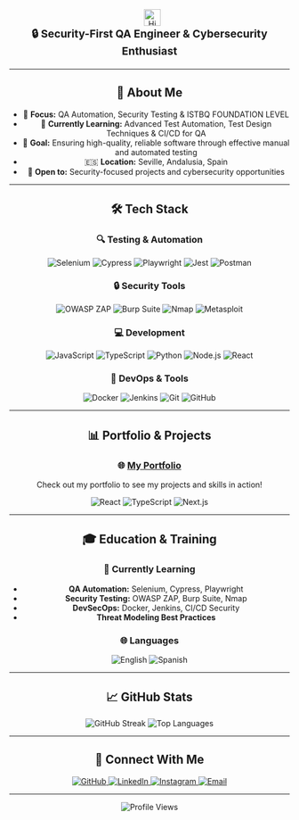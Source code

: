 <div align="center"
# 🛡️ Jesús Martín | QA Automation Junior | ISTBQ FOUNDATION LEVEL  🚀
</div>

<div align="center">
  <img src="https://raw.githubusercontent.com/iampavangandhi/iampavangandhi/master/gifs/Hi.gif" alt="Hi" width="30px" style="margin-left: 10px;">
  <h3 style="font-size: 1.2rem; margin: 0 0 20px 0;">🔒 Security-First QA Engineer & Cybersecurity Enthusiast</h3>
</div>

---

## 🎯 About Me

- 🔐 **Focus:** QA Automation, Security Testing & ISTBQ FOUNDATION LEVEL
- 🌱 **Currently Learning:** Advanced Test Automation, Test Design Techniques & CI/CD for QA
- 🎯 **Goal:** Ensuring high-quality, reliable software through effective manual and automated testing
- 🇪🇸 **Location:** Seville, Andalusia, Spain
- 🚀 **Open to:** Security-focused projects and cybersecurity opportunities

---

## 🛠️ Tech Stack

### 🔍 Testing & Automation
![Selenium](https://img.shields.io/badge/Selenium-43B02A?style=for-the-badge&logo=selenium&logoColor=white)
![Cypress](https://img.shields.io/badge/Cypress-17202C?style=for-the-badge&logo=cypress&logoColor=white)
![Playwright](https://img.shields.io/badge/Playwright-2EAD33?style=for-the-badge&logo=playwright&logoColor=white)
![Jest](https://img.shields.io/badge/Jest-C21325?style=for-the-badge&logo=jest&logoColor=white)
![Postman](https://img.shields.io/badge/Postman-FF6C37?style=for-the-badge&logo=postman&logoColor=white)

### 🔒 Security Tools
![OWASP ZAP](https://img.shields.io/badge/OWASP_ZAP-000000?style=for-the-badge&logo=owasp&logoColor=white)
![Burp Suite](https://img.shields.io/badge/Burp_Suite-FF6B35?style=for-the-badge&logo=burp-suite&logoColor=white)
![Nmap](https://img.shields.io/badge/Nmap-000000?style=for-the-badge&logo=nmap&logoColor=white)
![Metasploit](https://img.shields.io/badge/Metasploit-000000?style=for-the-badge&logo=metasploit&logoColor=white)

### 💻 Development
![JavaScript](https://img.shields.io/badge/JavaScript-F7DF1E?style=for-the-badge&logo=javascript&logoColor=black)
![TypeScript](https://img.shields.io/badge/TypeScript-3178C6?style=for-the-badge&logo=typescript&logoColor=white)
![Python](https://img.shields.io/badge/Python-3776AB?style=for-the-badge&logo=python&logoColor=white)
![Node.js](https://img.shields.io/badge/Node.js-339933?style=for-the-badge&logo=node.js&logoColor=white)
![React](https://img.shields.io/badge/React-20232A?style=for-the-badge&logo=react&logoColor=61DAFB)

### 🐳 DevOps & Tools
![Docker](https://img.shields.io/badge/Docker-2496ED?style=for-the-badge&logo=docker&logoColor=white)
![Jenkins](https://img.shields.io/badge/Jenkins-D24939?style=for-the-badge&logo=jenkins&logoColor=white)
![Git](https://img.shields.io/badge/Git-F05032?style=for-the-badge&logo=git&logoColor=white)
![GitHub](https://img.shields.io/badge/GitHub-181717?style=for-the-badge&logo=github&logoColor=white)

---

## 📊 Portfolio & Projects

<div align="center">

### 🌐 [My Portfolio](https://port-folio-seven-nu.vercel.app/)
Check out my portfolio to see my projects and skills in action!

![React](https://img.shields.io/badge/React-20232A?style=for-the-badge&logo=react&logoColor=61DAFB)
![TypeScript](https://img.shields.io/badge/TypeScript-3178C6?style=for-the-badge&logo=typescript&logoColor=white)
![Next.js](https://img.shields.io/badge/Next.js-000000?style=for-the-badge&logo=next.js&logoColor=white)

</div>

---

## 🎓 Education & Training

### 🌱 Currently Learning
- **QA Automation:** Selenium, Cypress, Playwright
- **Security Testing:** OWASP ZAP, Burp Suite, Nmap
- **DevSecOps:** Docker, Jenkins, CI/CD Security
- **Threat Modeling Best Practices**

### 🌐 Languages
![English](https://img.shields.io/badge/English-C1_(in_progress)-blue?logo=cambridge&logoColor=white&style=flat-square)
![Spanish](https://img.shields.io/badge/Spanish-Native-FF6B35?style=flat-square)

---

## 📈 GitHub Stats

<div align="center">
  <img src="https://streak-stats.demolab.com/?user=JesusMarth&theme=radical&hide_border=true" alt="GitHub Streak" />
  <img src="https://github-readme-stats.vercel.app/api/top-langs/?username=JesusMarth&layout=compact&theme=radical&hide_border=true" alt="Top Languages" />
</div>

---

## 🤝 Connect With Me

<div align="center">
  <a href="https://github.com/JesusMarth" target="_blank">
    <img src="https://img.shields.io/badge/GitHub-JesusMarth-black?logo=github&style=for-the-badge" alt="GitHub"/>
  </a>
  <a href="https://www.linkedin.com/in/jesús-martín-saldaña-28905a36b" target="_blank">
    <img src="https://img.shields.io/badge/LinkedIn-Jesús_Martín_Saldaña-blue?logo=linkedin&style=for-the-badge" alt="LinkedIn">
  </a>
  <a href="https://www.instagram.com/jesusmarth" target="_blank">
    <img src="https://img.shields.io/badge/Instagram-@jesusmarth-pink?logo=instagram&logoColor=white&style=for-the-badge" alt="Instagram"/>
  </a>
  <a href="mailto:jesusmartinsaldana2304@gmail.com">
    <img src="https://img.shields.io/badge/Email-jesusmartinsaldana2304@gmail.com-white?logo=gmail&style=for-the-badge" alt="Email"/>
  </a>
</div>

---

<div align="center">
  <img src="https://komarev.com/ghpvc/?username=JesusMarth&style=flat-square&color=blue" alt="Profile Views" />
</div> 
